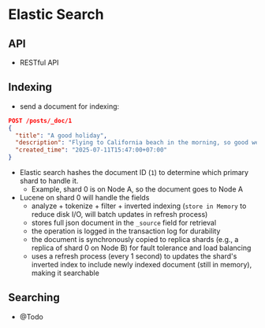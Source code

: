 # Elastic Search

## API
- RESTful API

## Indexing
- send a document for indexing:
```json
POST /posts/_doc/1
{
  "title": "A good holiday",
  "description": "Flying to California beach in the morning, so good weather, feel relaxed with our family",
  "created_time": "2025-07-11T15:47:00+07:00"
}
```
- Elastic search hashes the document ID (`1`) to determine which primary shard to handle it.
  - Example, shard 0 is on Node A, so the document goes to Node A
- Lucene on shard 0 will handle the fields
  - analyze + tokenize + filter + inverted indexing (`store in Memory` to reduce disk I/O, will batch updates in refresh process)
  - stores full json document in the `_source` field for retrieval
  - the operation is logged in the transaction log for durability
  - the document is synchronously copied to replica shards (e.g., a replica of shard 0 on Node B) for fault tolerance and load balancing
  - uses a refresh process (every 1 second) to updates the shard's inverted index to include newly indexed document (still in memory), making it searchable
  


## Searching
- @Todo
